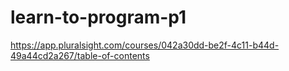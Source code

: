 # learn-to-program-p1
https://app.pluralsight.com/courses/042a30dd-be2f-4c11-b44d-49a44cd2a267/table-of-contents
